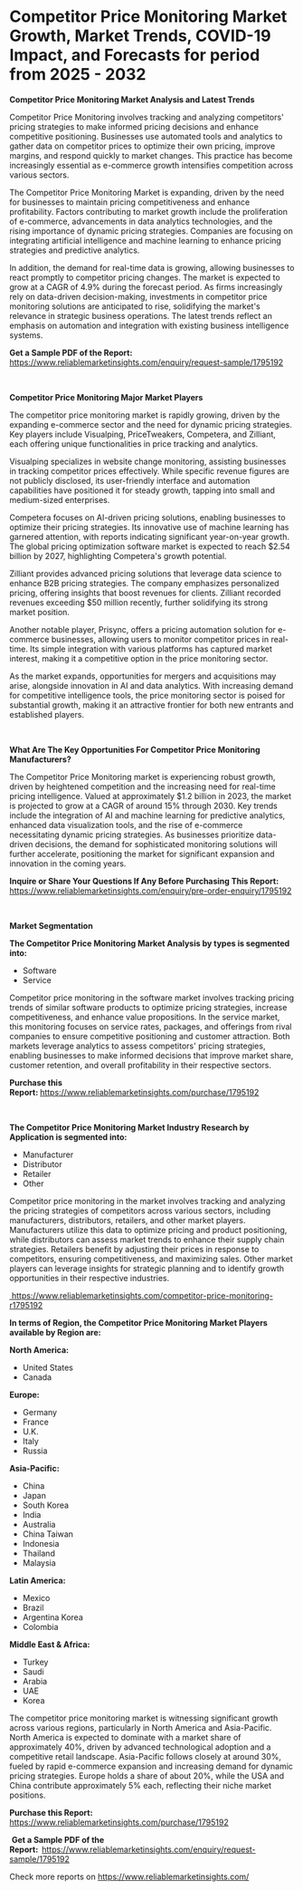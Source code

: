 <p><h1>Competitor Price Monitoring Market Growth, Market Trends, COVID-19 Impact, and Forecasts for period from 2025 - 2032</h1></p><p><strong>Competitor Price Monitoring Market Analysis and Latest Trends</strong></p>
<p><p>Competitor Price Monitoring involves tracking and analyzing competitors' pricing strategies to make informed pricing decisions and enhance competitive positioning. Businesses use automated tools and analytics to gather data on competitor prices to optimize their own pricing, improve margins, and respond quickly to market changes. This practice has become increasingly essential as e-commerce growth intensifies competition across various sectors.</p><p>The Competitor Price Monitoring Market is expanding, driven by the need for businesses to maintain pricing competitiveness and enhance profitability. Factors contributing to market growth include the proliferation of e-commerce, advancements in data analytics technologies, and the rising importance of dynamic pricing strategies. Companies are focusing on integrating artificial intelligence and machine learning to enhance pricing strategies and predictive analytics.</p><p>In addition, the demand for real-time data is growing, allowing businesses to react promptly to competitor pricing changes. The market is expected to grow at a CAGR of 4.9% during the forecast period. As firms increasingly rely on data-driven decision-making, investments in competitor price monitoring solutions are anticipated to rise, solidifying the market's relevance in strategic business operations. The latest trends reflect an emphasis on automation and integration with existing business intelligence systems.</p></p>
<p><strong>Get a Sample PDF of the Report:&nbsp;</strong> <a href="https://www.reliablemarketinsights.com/enquiry/request-sample/1795192?utm_campaign=2639&utm_medium=2&utm_source=Github&utm_content=ia&utm_term=10032025&utm_id=competitor-price-monitoring">https://www.reliablemarketinsights.com/enquiry/request-sample/1795192</a></p>
<p>&nbsp;</p>
<p><strong>Competitor Price Monitoring Major Market Players</strong></p>
<p><p>The competitor price monitoring market is rapidly growing, driven by the expanding e-commerce sector and the need for dynamic pricing strategies. Key players include Visualping, PriceTweakers, Competera, and Zilliant, each offering unique functionalities in price tracking and analytics.</p><p>Visualping specializes in website change monitoring, assisting businesses in tracking competitor prices effectively. While specific revenue figures are not publicly disclosed, its user-friendly interface and automation capabilities have positioned it for steady growth, tapping into small and medium-sized enterprises.</p><p>Competera focuses on AI-driven pricing solutions, enabling businesses to optimize their pricing strategies. Its innovative use of machine learning has garnered attention, with reports indicating significant year-on-year growth. The global pricing optimization software market is expected to reach $2.54 billion by 2027, highlighting Competera's growth potential.</p><p>Zilliant provides advanced pricing solutions that leverage data science to enhance B2B pricing strategies. The company emphasizes personalized pricing, offering insights that boost revenues for clients. Zilliant recorded revenues exceeding $50 million recently, further solidifying its strong market position.</p><p>Another notable player, Prisync, offers a pricing automation solution for e-commerce businesses, allowing users to monitor competitor prices in real-time. Its simple integration with various platforms has captured market interest, making it a competitive option in the price monitoring sector.</p><p>As the market expands, opportunities for mergers and acquisitions may arise, alongside innovation in AI and data analytics. With increasing demand for competitive intelligence tools, the price monitoring sector is poised for substantial growth, making it an attractive frontier for both new entrants and established players.</p></p>
<p>&nbsp;</p>
<p><strong>What Are The Key Opportunities For Competitor Price Monitoring Manufacturers?</strong></p>
<p><p>The Competitor Price Monitoring market is experiencing robust growth, driven by heightened competition and the increasing need for real-time pricing intelligence. Valued at approximately $1.2 billion in 2023, the market is projected to grow at a CAGR of around 15% through 2030. Key trends include the integration of AI and machine learning for predictive analytics, enhanced data visualization tools, and the rise of e-commerce necessitating dynamic pricing strategies. As businesses prioritize data-driven decisions, the demand for sophisticated monitoring solutions will further accelerate, positioning the market for significant expansion and innovation in the coming years.</p></p>
<p><strong>Inquire or Share Your Questions If Any Before Purchasing This Report:</strong> <a href="https://www.reliablemarketinsights.com/enquiry/pre-order-enquiry/1795192?utm_campaign=2639&utm_medium=2&utm_source=Github&utm_content=ia&utm_term=10032025&utm_id=competitor-price-monitoring">https://www.reliablemarketinsights.com/enquiry/pre-order-enquiry/1795192</a></p>
<p>&nbsp;</p>
<p><strong>Market Segmentation</strong></p>
<p><strong>The Competitor Price Monitoring Market Analysis by types is segmented into:</strong></p>
<p><ul><li>Software</li><li>Service</li></ul></p>
<p><p>Competitor price monitoring in the software market involves tracking pricing trends of similar software products to optimize pricing strategies, increase competitiveness, and enhance value propositions. In the service market, this monitoring focuses on service rates, packages, and offerings from rival companies to ensure competitive positioning and customer attraction. Both markets leverage analytics to assess competitors' pricing strategies, enabling businesses to make informed decisions that improve market share, customer retention, and overall profitability in their respective sectors.</p></p>
<p><strong>Purchase this Report:&nbsp;</strong><a href="https://www.reliablemarketinsights.com/purchase/1795192?utm_campaign=2639&utm_medium=2&utm_source=Github&utm_content=ia&utm_term=10032025&utm_id=competitor-price-monitoring">https://www.reliablemarketinsights.com/purchase/1795192</a></p>
<p>&nbsp;</p>
<p><strong>The Competitor Price Monitoring Market Industry Research by Application is segmented into:</strong></p>
<p><ul><li>Manufacturer</li><li>Distributor</li><li>Retailer</li><li>Other</li></ul></p>
<p><p>Competitor price monitoring in the market involves tracking and analyzing the pricing strategies of competitors across various sectors, including manufacturers, distributors, retailers, and other market players. Manufacturers utilize this data to optimize pricing and product positioning, while distributors can assess market trends to enhance their supply chain strategies. Retailers benefit by adjusting their prices in response to competitors, ensuring competitiveness, and maximizing sales. Other market players can leverage insights for strategic planning and to identify growth opportunities in their respective industries.</p></p>
<p><a href="https://www.reliablemarketinsights.com/competitor-price-monitoring-r1795192?utm_campaign=2639&utm_medium=2&utm_source=Github&utm_content=ia&utm_term=10032025&utm_id=competitor-price-monitoring">&nbsp;https://www.reliablemarketinsights.com/competitor-price-monitoring-r1795192</a></p>
<p><strong>In terms of Region, the Competitor Price Monitoring Market Players available by Region are:</strong></p>
<p>
    <p> <strong> North America: </strong>
        <ul>
            <li>United States</li>
            <li>Canada</li>
        </ul>
        </p> 
    <p> <strong> Europe: </strong>
        <ul>
            <li>Germany</li>
            <li>France</li>
            <li>U.K.</li>
            <li>Italy</li>
            <li>Russia</li>
        </ul>
        </p> 
    <p> <strong> Asia-Pacific: </strong>
        <ul>
            <li>China</li>
            <li>Japan</li>
            <li>South Korea</li>
            <li>India</li>
            <li>Australia</li>
            <li>China Taiwan</li>
            <li>Indonesia</li>
            <li>Thailand</li>
            <li>Malaysia</li>
        </ul>
        </p> 
    <p> <strong> Latin America: </strong>
        <ul>
            <li>Mexico</li>
            <li>Brazil</li>
            <li>Argentina Korea</li>
            <li>Colombia</li>
        </ul>
        </p> 
    <p> <strong> Middle East & Africa: </strong>
        <ul>
            <li>Turkey</li>
            <li>Saudi</li>
            <li>Arabia</li>
            <li>UAE</li>
            <li>Korea</li>
        </ul>
    </p>
    </p>
<p><p>The competitor price monitoring market is witnessing significant growth across various regions, particularly in North America and Asia-Pacific. North America is expected to dominate with a market share of approximately 40%, driven by advanced technological adoption and a competitive retail landscape. Asia-Pacific follows closely at around 30%, fueled by rapid e-commerce expansion and increasing demand for dynamic pricing strategies. Europe holds a share of about 20%, while the USA and China contribute approximately 5% each, reflecting their niche market positions.</p></p>
<p><strong>Purchase this Report: </strong><a href="https://www.reliablemarketinsights.com/purchase/1795192?utm_campaign=2639&utm_medium=2&utm_source=Github&utm_content=ia&utm_term=10032025&utm_id=competitor-price-monitoring">https://www.reliablemarketinsights.com/purchase/1795192</a></p>
<p>&nbsp;<strong>Get a Sample PDF of the Report:&nbsp;&nbsp;</strong><a href="https://www.reliablemarketinsights.com/enquiry/request-sample/1795192?utm_campaign=2639&utm_medium=2&utm_source=Github&utm_content=ia&utm_term=10032025&utm_id=competitor-price-monitoring">https://www.reliablemarketinsights.com/enquiry/request-sample/1795192</a></p>
<p><strong></strong></p>
<p>Check more reports on <a href="https://www.reliablemarketinsights.com/?utm_campaign=2639&utm_medium=2&utm_source=Github&utm_content=ia&utm_term=10032025&utm_id=competitor-price-monitoring">https://www.reliablemarketinsights.com/</a></p>